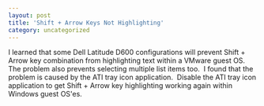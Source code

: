 ```yaml
---
layout: post
title: 'Shift + Arrow Keys Not Highlighting'
category: uncategorized
---
```


<p>I learned that some Dell Latitude D600 configurations will prevent Shift + Arrow key combination from highlighting text within a VMware guest OS.&nbsp; The problem also prevents selecting multiple list items too.&nbsp; I found that the problem is caused by the ATI tray icon application.&nbsp; Disable the ATI tray icon application to get Shift + Arrow key highlighting working again within Windows guest OS'es.</p>
<br />
